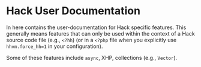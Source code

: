 # Hack User Documentation

In here contains the user-documentation for Hack specific features. This generally means features that can only be used within the context of a Hack source code file (e.g., `<?hh`) (or in a `<?php` file when you explicitly use `hhvm.force_hh=1` in your configuration). 

Some of these features include `async`, XHP, collections (e.g., `Vector`).
